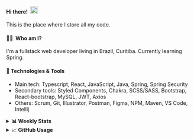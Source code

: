 #### Hi there!&nbsp;&nbsp;<img src="https://media.giphy.com/media/hvRJCLFzcasrR4ia7z/giphy.gif" width="20px">
This is the place where I store all my code.

#### 👨‍💻 &nbsp;Who am I?
I'm a fullstack web developer living in Brazil, Curitiba. Currently learning Spring.

#### 🔧&nbsp;Technologies & Tools
- Main tech: Typescript, React, JavaScript, Java, Spring, Spring Security </br>
- Secondary tools: Styled Components, Chakra, SCSS/SASS, Bootstrap, React-bootstrap, MySQL, JWT, Axios </br>
- Others: Scrum, Git, Illustrator, Postman, Figma, NPM, Maven, VS Code, Intellij </br> 


<details>
  <summary><b> 📊&nbsp;Weekly Stats</b></summary>
<!--START_SECTION:waka-->

```text
TypeScript       46 hrs 47 mins  █████████████████████▒░░░   84.81 %
Java             4 hrs 24 mins   ██░░░░░░░░░░░░░░░░░░░░░░░   07.98 %
JavaScript       1 hr 37 mins    ▓░░░░░░░░░░░░░░░░░░░░░░░░   02.94 %
JSON             45 mins         ▒░░░░░░░░░░░░░░░░░░░░░░░░   01.37 %
CSS              31 mins         ▒░░░░░░░░░░░░░░░░░░░░░░░░   00.95 %
XML              30 mins         ▒░░░░░░░░░░░░░░░░░░░░░░░░   00.91 %
```

<!--END_SECTION:waka-->
</details>

<details>
  <summary>&#x1f4c8;<b> GitHub Usage</b></summary>
  
[![Top Langs](https://github-readme-stats.vercel.app/api/top-langs/?username=gxlpes&&langs_count=9&layout=compact)](https://github.com/anuraghazra/github-readme-stats)

</details>
